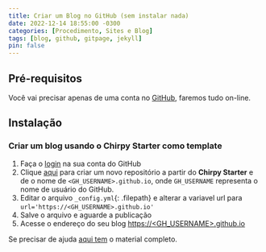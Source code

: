 ```yaml
---
title: Criar um Blog no GitHub (sem instalar nada)
date: 2022-12-14 18:55:00 -0300
categories: [Procedimento, Sites e Blog]
tags: [blog, github, gitpage, jekyll]
pin: false
---
```


## Pré-requisitos

Você vai precisar apenas de uma conta no [GitHub](https://github.com), faremos tudo on-line.

## Instalação

### Criar um blog usando o Chirpy Starter como template

1. Faça o [login](https://github.com/login) na sua conta do GitHub
2. Clique [aqui][use-starter] para criar um novo repositório a partir do **Chirpy Starter** e de o nome de `<GH_USERNAME>.github.io`, onde `GH_USERNAME` representa o nome de usuário do GitHub.
3. Editar o arquivo `_config.yml`{: .filepath} e alterar a variavel url para `url='https://<GH_USERNAME>.github.io'`
4. Salve o arquivo e aguarde a publicação
5. Acesse o endereço do seu blog [https://<GH_USERNAME>.github.io](https://<GH_USERNAME>.github.io)

Se precisar de ajuda [aqui tem](https://chirpy.cotes.page/posts/getting-started/) o material completo.


[use-starter]: https://github.com/cotes2020/chirpy-starter/generate
